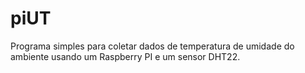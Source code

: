 # piUT
Programa simples para coletar dados de temperatura de umidade do ambiente usando um Raspberry PI e um sensor DHT22.
